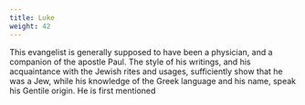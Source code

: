 ```yaml
---
title: Luke
weight: 42
---
```


This evangelist is generally supposed to have been a physician, and a companion of the apostle Paul. The style of his writings, and his acquaintance with the Jewish rites and usages, sufficiently show that he was a Jew, while his knowledge of the Greek language and his name, speak his Gentile origin. He is first mentioned
